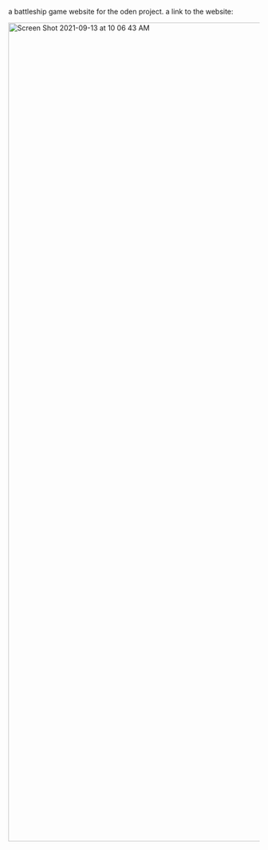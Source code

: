 a battleship game website for the oden project.
a link to the website: 

<img width="1643" alt="Screen Shot 2021-09-13 at 10 06 43 AM" src="https://user-images.githubusercontent.com/17935336/133108895-2fca27c1-7e06-43d1-8bbe-dba1f05d2ea3.png">

